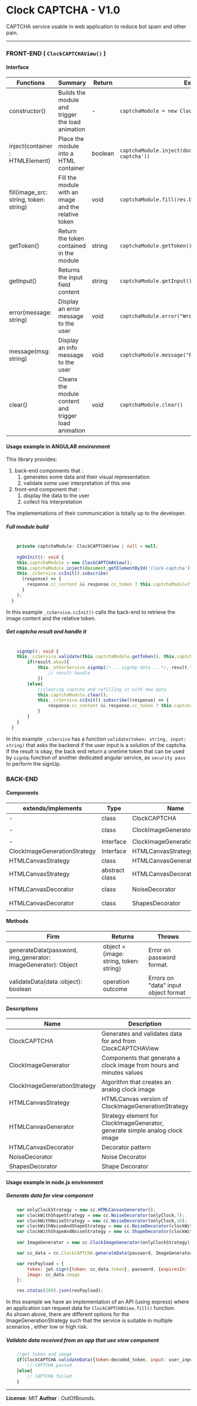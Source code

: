# Clock CAPTCHA - V1.0
CAPTCHA service usable in web application to reduce bot spam and other pain.

---

### FRONT-END ( ``ClockCAPTCHAView()`` )

#### Interface

| Functions                              | Summary                                              | Return  | Examples                                                          |
|----------------------------------------|------------------------------------------------------|---------|-------------------------------------------------------------------|
| constructor()                          | Builds the module and trigger the load animation     | -       | ``captchaModule = new ClockCAPTCHAView()``                        |
| inject(container : HTMLElement)        | Place the module into a HTML container               | boolean | ``captchaModule.inject(document.getElementById('clock-captcha'))`` |
| fill(image_src: string, token: string) | Fill the module with an image and the relative token | void    | ``captchaModule.fill(res.body.image, res.body.token) ``           |
| getToken()                             | Return the token contained in the module             | string  | ``captchaModule.getToken()``                                      |
| getInput()                             | Returns the input field content                      | string  | ``captchaModule.getInput()``                                      |
| error(message: string)                 | Display an error message to the user                 | void    | ``captchaModule.error("Wrong input! Try again.")``                |
| message(msg: string)                   | Display an info message to the user                  | void    | ``captchaModule.message("Please tell the time!")``                |
| clear()                                | Cleans the module content and trigger load animation | void    | ``captchaModule.clear()``                                         |

#### Usage example in ANGULAR environment

This library provides:
1. back-end components that :
    1. generates some data and their visual representation
    2. validate some user interpretation of this one
2. front-end component that :
    1. display the data to the user
    2. collect his interpretation

The implementations of their communication is totally up to the developer.

##### Full module build

```typescript
    
    private captchaModule: ClockCAPTCHAView | null = null;
    
    ngOnInit(): void {
    this.captchaModule = new ClockCAPTCHAView();
    this.captchaModule.inject(document.getElementById('clock-captcha'));
    this._ccService.ccInit().subscribe(
      (response) => {
        response.cc_content && response.cc_token ? this.captchaModule?.fill(response.cc_content, response.cc_token) : null;
      }
    );
  }

```

In this example ``_ccService.ccInit()`` calls the back-end to retrieve the image content and the relative token.

##### Get captcha result and handle it

```typescript
    
    signUp(): void {
    this._ccService.validate(this.captchaModule.getToken(), this.captchaModule.getInput()).subscribe(result =>{
        if(result.okay){
            this._otherService.signUp(/*... signUp data ...*/, result.token).subscribe(result=>{
                // result handle
            })
        }else{
            //clearing captcha and refilling it with new data
            this.captchaModule.clear();
            this._ccService.ccInit().subscribe((response) => {
                response.cc_content && response.cc_token ? this.captchaModule?.fill(response.cc_content, response.cc_token) : null;
            }
        }
    }
  }

```
In this example ``_ccService`` has a function ``validate(token: string, input: string)`` that asks the backend if the user input is a solution of the captcha. If the result is okay, the back end return a onetime token that can be used by ``signUp`` function of another dedicated angular service, as ``security pass`` to perform the signUp.

### BACK-END

#### Components

| extends/implements           | Type           | Name                         | Constructor                                                              |
|------------------------------|----------------|------------------------------|--------------------------------------------------------------------------|
| -                            | class          | ClockCAPTCHA                 | ``ClockCaptcha()``                                                       |
| -                            | class          | ClockImageGenerator          | ``ClockImageGenerator(strategy: ClockImageGenerationStrategy)``           |
| -                            | Interface      | ClockImageGenerationStrategy | -                                                                        |
| ClockImageGenerationStrategy | Interface      | HTMLCanvasStrategy           | -                                                                        |
| HTMLCanvasStrategy           | class          | HTMLCanvasGenerator          | ``HTMLCanvasGenerator()``                                                |
| HTMLCanvasStrategy           | abstract class | HTMLCanvasDecorator          | -                                                                        |
| HTMLCanvasDecorator          | class          | NoiseDecorator               | ``NoiseDecorator(component:HTMLCanvasStrategy, noiseFactor: number)``    |
| HTMLCanvasDecorator          | class          | ShapesDecorator              | ``ShapesDecorator(component:HTMLCanvasStrategy, shapePresence: number)`` |

#### Methods

| Firm                                                          | Returns                                 | Throws                                |
|---------------------------------------------------------------|-----------------------------------------|---------------------------------------|
| generateData(password, img_generator: ImageGenerator): Object | object = {image: string, token: string} | Error on password format.             |
| validateData(data :object): boolean                           | operation outcome                       | Errors on "data" input object format  |

#### Descriptions

| Name                         | Description                                                                  |
|------------------------------|------------------------------------------------------------------------------|
| ClockCAPTCHA                 | Generates and validates data for and from ClockCAPTCHAView                   |
| ClockImageGenerator          | Components that generate a clock image from hours and minutes values         |
| ClockImageGenerationStrategy | Algorithm that creates an analog clock image                                 |
| HTMLCanvasStrategy           | HTMLCanvas version of ClockImageGenerationStrategy                           |
| HTMLCanvasGenerator          | Strategy element for ClockImageGenerator, generate simple analog clock image |
| HTMLCanvasDecorator          | Decorator pattern                                                            |
| NoiseDecorator               | Noise Decorator                                                              |
| ShapesDecorator              | Shape Decorator                                                              |

#### Usage example in node.js environment

##### Generate data for view component

```javascript
    var onlyClockStrategy = new cc.HTMLCanvasGenerator();
    var clockWithShapeStrategy = new cc.NoiseDecorator(onlyClock,7);
    var clockWithNoiseStrategy = new cc.NoiseDecorator(onlyClock,10);
    var clockWithNoiseAndShapeStrategy = new cc.NoiseDecorator(clockWithShapeStrategy, 10)
    var clockWithShapeAndNoiseStrategy = new cc.ShapeDecorator(clockWithShapeStrategy, 7)
        
    var ImageGenerator = new cc.ClockImageGenerator(onlyClockStrategy);

    var cc_data = cc.ClockCAPTCHA.generateData(password, ImageGenerator);

    var resPayload = {
        token: jwt.sign({token: cc_data.token}, password, {expiresIn: '30s'}),
        image: cc_data.image
    };

    res.status(200).json(resPayload);
```
In this example we have an implementation of an API (using express) where an application can request data for ``ClockCAPTCHAView.fill()`` function.\
As shown above, there are different options for the ImageGenerationStrategy such that the service is suitable in multiple scenarios , either low or high risk.

##### Validate data received from an app that use view component
```javascript
    //get token and image
    if(ClockCAPTCHA.validateData({token:decoded_token, input: user_input}, password)){
        // CAPTCHA passed
    }else{
        // CAPTCHA failed
    }
```
---
**License**: MIT
**Author** : OutOfBounds.